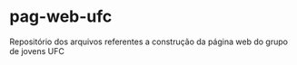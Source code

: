 # pag-web-ufc
Repositório dos arquivos referentes a construção da página web do grupo de jovens UFC 
